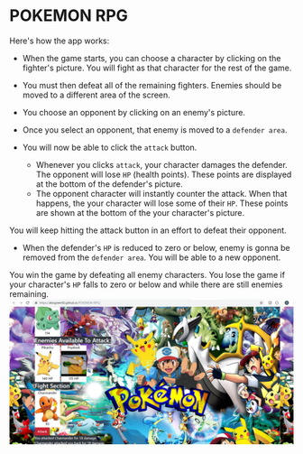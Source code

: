 # POKEMON RPG
Here's how the app works:

   * When the game starts, you can choose a character by clicking on the fighter's picture. You will fight as that character for the rest of the game.

   * You  must then defeat all of the remaining fighters. Enemies should be moved to a different area of the screen.

   * You choose an opponent by clicking on an enemy's picture.

   * Once you select an opponent, that enemy is moved to a `defender area`.

   * You will now be able to click the `attack` button.
     * Whenever you clicks `attack`, your character damages the defender. The opponent will lose `HP` (health points). These points are displayed at the bottom of the defender's picture. 
     * The opponent character will instantly counter the attack. When that happens, the your character will lose some of their `HP`. These points are shown at the bottom of the your character's picture.
    
You will keep hitting the attack button in an effort to defeat their opponent.

   * When the defender's `HP` is reduced to zero or below, enemy is gonna be removed from the `defender area`. You will be able to a new opponent.

You win the game by defeating all enemy characters. You lose the game if your character's `HP` falls to zero or below and while there are still enemies remaining.
![Screenshot](https://github.com/AlexGreen92/POKEMON-RPG/blob/master/assets/images/pokemonRPG.png)
